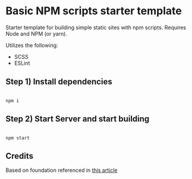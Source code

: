 # Basic NPM scripts starter template

Starter template for building simple static sites with npm scripts. Requires Node and NPM (or yarn).

Utilizes the following:
<!-- - Autoprefixer -->
- SCSS
- ESLint

## Step 1) Install dependencies

```

npm i

```

## Step 2) Start Server and start building

```

npm start

```

## Credits

Based on foundation referenced in [this article](https://css-irl.info/a-modern-front-end-workflow-part-1/)